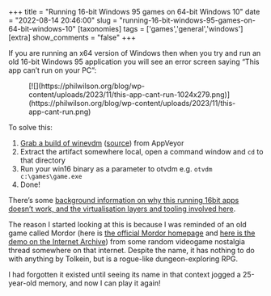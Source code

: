 +++
title = "Running 16-bit Windows 95 games on 64-bit Windows 10"
date = "2022-08-14 20:46:00"
slug = "running-16-bit-windows-95-games-on-64-bit-windows-10"
[taxonomies]
tags = ['games','general','windows']
[extra]
show_comments = "false"
+++

If you are running an x64 version of Windows then when you try and run an old 16-bit Windows 95 application you will see an error screen saying “This app can’t run on your PC”:

<figure class="wp-block-image size-large">[![](https://philwilson.org/blog/wp-content/uploads/2023/11/this-app-cant-run-1024x279.png)](https://philwilson.org/blog/wp-content/uploads/2023/11/this-app-cant-run.png)</figure>To solve this:

1. [Grab a build of winevdm](https://ci.appveyor.com/project/otya128/winevdm) ([source](https://github.com/otya128/winevdm)) from AppVeyor
2. Extract the artifact somewhere local, open a command window and `cd` to that directory
3. Run your win16 binary as a parameter to otvdm e.g. `otvdm c:\games\game.exe`
4. Done!

There’s some [background information on why this running 16bit apps doesn’t work, and the virtualisation layers and tooling involved here](https://docs.microsoft.com/en-us/windows/compatibility/ntvdm-and-16-bit-app-support).

The reason I started looking at this is because I was reminded of an old game called Mordor (here is [the official Mordor homepage](https://www.decklinsdemise.com/mordor.htm) and [here is the demo on the Internet Archive](https://archive.org/details/MordorTheDepthsofDejenol_1020)) from some random videogame nostalgia thread somewhere on that internet. Despite the name, it has nothing to do with anything by Tolkein, but is a rogue-like dungeon-exploring RPG.

I had forgotten it existed until seeing its name in that context jogged a 25-year-old memory, and now I can play it again!
